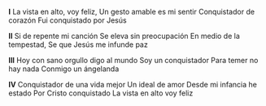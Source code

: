 **I**
La vista en alto, voy feliz,
Un gesto amable es mi sentir
Conquistador de corazón
Fui conquistado por Jesús

**II**
Si de repente mi canción
Se eleva sin preocupación
En medio de la tempestad,
Se que Jesús me infunde paz

**III**
Hoy con sano orgullo digo al mundo
Soy un conquistador
Para temer no hay nada
Conmigo un ángelanda

**IV**
Conquistador de una vida mejor
Un ideal de amor
Desde mi infancia he estado
Por Cristo conquistado
La vista en alto voy feliz